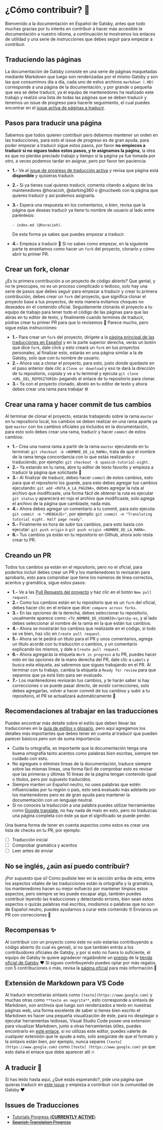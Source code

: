 # ¿Cómo contribuir? 🤔

Bienvenido a la documentación en Español de Gatsby, antes que todo muchas gracias por tu interés en contribuir a hacer más accesible la documentación a nuestro idioma, a continuación te mostramos los enlaces de utilidad y una serie de instrucciones que debes seguir para empezar a contribuir.

## Traduciendo las páginas

La documentación de Gatsby consiste en una serie de páginas maquetadas mediante Markdown que luego son renderizadas por el mismo Gatsby y son las que consumimos día a día, cada uno de estos archivos `markdown (.MD)` corresponde a una página de la documentación, y por grande o pequeña que sea se debe traducir, ya el equipo de mantenedores ha realizado este trabajo y realizó una lista de todas las páginas que se deben traducir y tenemos un issue de progreso para hacerle seguimiento, el cual puedes encontrar en el [issue activa de páginas a traducir](https://github.com/gatsbyjs/gatsby-es/issues/97).

## Pasos para traducir una página

Sabemos que todos quieren contribuir pero debemos mantener un orden en las traducciones, para esto el issue de progreso es de gran ayuda, para poder empezar a traducir sigue estos pasos, por favor **no empieces a traducir si no sigues todos estos pasos, y te asignamos la página**, la idea es que no pierdas preciado trabajo y tiempo si la página ya fue tomada por otro, a veces podemos tardar en asignar, pero por favor ten paciencia:

- **1.-** Ve al [issue de progreso de traducción activa](#issues-de-traducciones) y revisa que página está **disponible** y quisieras traducir.
- **2.-** Si ya tienes cual quieres traducir, comenta citando a alguno de los mantenedores @horacioh, @darking360 o @nucliweb con la página que quieres traducir y así podemos asignarla.
- **3.-** Espera una respuesta en los comentarios, o bien, revisa que la página que deseas traducir ya tiene tu nombre de usuario al lado entre paréntesis:

  `- index.md (@horacioh)`.

  De esta forma ya sabes que puedes empezar a traducir.

- **4.-** Empieza a traducir 🎉 Si no sabes como empezar, en la siguiente parte te enseñamos como hacer un `fork` del proyecto, clonarlo y  cómo abrir tu primer PR.

## Crear un fork, clonar

¿Es tu primera contribución a un proyecto de código abierto? Que genial, y no te preocupes, no es un proceso complicado o tedioso, solo hay una serie de pasos que debes seguir para empezar a traducir y crear tu primera contribución, debes crear un `fork` del proyecto, que significa clonar el proyecto base a tus proyectos, de esta manera evitamos choques no deseados en el contenido oficial. Seguidamente clonarás el proyecto a tu equipo de trabajo para tener todo el código de las páginas para que las abras en tu editor de texto, y finalmente cuando termines de traducir, pódras crear tu primer PR para que lo revisemos 🎉 Parece mucho, pero sigue estas instrucciones:

- **1.-** Para crear un `fork` del proyecto, dirígete a la [página principal de las traducciones en Español](https://github.com/gatsbyjs/gatsby-es) y en la parte superior derecha, verás un botón que dice `fork`, dale click y esto creará un `fork` en tus proyectos personales, al finalizar esto, estarás en una página similar a la de Gatsby, solo que con tu nombre de usuario.
- **2.-** Ahora vas a clonar el proyecto, para esto, justo donde quedaste en el paso anterior dale clic a `Clone or download` y eso te dará la dirección de tu repositorio, copiala y ve a tu terminal y ejecuta `git clone <URL_DEL_REPOSITORIO>` pegando el enlace de tu repositorio para clonar.
- **3.-** Ya con el proyecto clonado, ábrelo en tu editor de texto y ahora debes crear una rama para trabajar ⚙️

## Crear una rama y hacer commit de tus cambios

Al terminar de clonar el proyecto, estarás trabajando sobre la rama `master` en tu repositorio local, los cambios se deben realizar en una rama aparte ya que `master` con los cambios oficiales ya incluidos en la documentación, para esto solo debes crear una rama, traducir y hacer `commit` de estos cambios:

- **1.-** Crea una nueva rama a partir de la rama `master` ejecutando en tu terminal: `git checkout -b <NOMBRE_DE_LA_RAMA>`, trata de que el nombre de la rama tenga concordancia con lo que estás realizando o traduciendo, por ejemplo: `git checkout -b spanish-tutorial-eight`.
- **2.-** Ya estando en tu rama, abre tu editor de texto favorito y empieza a traducir la página que solicitaste 🚀
- **3.-** Al finalizar de traducir, debes hacer `commit` de estos cambios, esto para que el repositorio los guarde, para esto debes agregar tus cambios ejecutando: `git add <RUTA_A_LA_PAGINA>`, debes agregar la ruta al archivo que modificaste, una forma fácil de obtener la ruta es ejecutar `git status` y aparecerá en rojo el archivo que modificaste, solo agrega el archivo de la página que cambiaste, nada más.
- **4.-** Ahora debes agregar un comentario a tu commit, para esto ejecuta: `git commit -m "<MENSAJE>"`, por ejemplo: `git commit -m "Translating tutorial eight. Half page ready"`.
- **5.-** Finalmente es hora de subir tus cambios, para esto basta con ejecutar: `git push origin` o `git push origin <NOMBRE_DE_LA_RAMA>`.
- **6.-** Tus cambios ya están en tu repositorio en Github, ahora solo resta crear tu PR.

## Creando un PR

Todos tus cambios ya están en el repositorio, pero no el oficial, para poderlos incluir debes crear un PR y los mantenedores lo revisarán para aprobarlo, esto para comprobar que tiene los números de línea correctos, acentos y gramática, sigue estos pasos:

- **1.-** Ve a las [Pull Requests del proyecto](https://github.com/gatsbyjs/gatsby-es/pulls) y haz clic en el botón `New pull request`.
- **2.-** Como tus cambios están en tu repositorio que es un `fork` del oficial, debes hacer clic en el enlace que dice: `compare across forks`.
- **3.-** En las opciones de la derecha, debes seleccionar tu repositorio, usualmente aparece como: `<TU_NOMBRE_DE_USUARIO>/gatsby-es`, y al lado debes seleccionar al nombre de la rama en la que están tus cambios.
- **4.-** Ahora se mostrarán los cambios que realizaste en el código, si todo se ve bien, haz clic en `Create pull request`.
- **5.-** Ahora se te pedirá un título para el PR y unos comentarios, agrega un título acorde con tu traducción o cambios, y un comentario explicando los mismos, y dale a `Create pull request`.
- **6.-** Ahora agregarás la etiqueta `Work in progress` a tu PR, puedes hacer esto en las opciones de la mano derecha del PR, dale clic a `Labels` y busca esta etiqueta, así sabremos que sigues trabajando en el PR. Al terminar con tu trabajo, cambia la etiqueta a `Ready for review` para que sepamos que ya está listo para ser evaluado.
- **7.-** Los mantenedores revisarán tus cambios, y te harán saber si hay correcciones o se puede pasar directo, de existir correcciones, solo debes agregarlas, volver a hacer commit de tus cambios y subir a tu repositorio, el PR se actualizará automáticamente 🧙

## Recomendaciones al trabajar en las traducciones

Puedes encontrar más detalle sobre el estilo que deben llevar las traducciones en la [guía de estilos y glosario](https://github.com/gatsbyjs/gatsby-es/blob/master/TRANSLATION.md), pero aquí agregamos los detalles más importantes que debes tener en cuenta al traducir que pueden parecer básicos pero son de suma importancia:

- Cuida tu ortografía, es importante que la documentación tenga una buena ortografía tanto acentos como palabras bien escritas, siempre ten cuidado con esto.
- No agregues o elimines líneas de la documentación, traduce siempre sobre las mismas líneas, una forma fácil de comprobar esto es revisar que las primeras y últimas 10 líneas de la página tengan contenido igual o títulos, pero por supuesto traducidos.
- Siempre manten un Español neutro, no uses palabras que estén influenciadas por tu región o país, esto será evaluado más adelante por los mantenedores pero es de gran ayuda para mantener la documentación con un lenguaje neutral.
- Si no conoces la traducción a una palabra puedes utilizar herramientas como [Google translate](https://translate.google.com/?hl=es), no hay nada de malo en esto, pero no traduzcas una página completa con éste ya que el significado se puede perder.

Una buena forma de tener en cuenta aspectos como estos es crear una lista de checks en tu PR, por ejemplo:

- [ ] Traducción inicial
- [ ] Comprobar gramática y acentos
- [ ] Leer antes de enviar

## No se inglés, ¿aún así puedo contribuir?

¡Por supuesto que sí! Como pudiste leer en la sección arriba de esta, entre los aspectos vitales de las traducciones están la ortografía y la gramática, los mantenedores hacen su mejor esfuerzo por mantener limpios estos aspectos, pero siempre se les puede escapar algo, también puedes contribuir leyendo las traducciones y detectando errores, bien sean estos aspectos o quizás palabras mal escritos, modismos o palabras que no son de Español neutro, puedes ayudarnos a curar este contenido 🤓 Envíanos un PR con correcciones 🚀

## Recompensas ✨

Al contribuir con un proyecto como éste no solo estarías contribuyendo a código abierto (lo cual es genial), si no que también entrás a los contribuidores oficiales de Gatsby, y por si esto no fuera lo suficiente, el equipo de Gatsby te quiere agradecer regalándote un [premio](https://www.gatsbyjs.org/contributing/contributor-swag/) de la [tienda oficial de Gatsby](https://store.gatsbyjs.org/) ❤️ Si sigues contribuyendo puedes optar por más regalos, con 5 contribuciones o más, revisa la [página oficial](https://www.gatsbyjs.org/contributing/contributor-swag/) para más información 🧐

## Extensión de Markdown para VS Code

Al traducir encontrarás sintaxis como `[texto](https://www.google.com)` y muchas otras como `**texto en negrita**`, esto corresponde a sintaxis de Markdown, son archivos que luego son renderizados a texto en nuestras páginas web, una forma excelente de saber si tienes bien escrito el Markdown es hacer una pequeña visualización de éste, para no desplegar o ejecutar herramientas tediosas, Visual Studio Code posee una extension para visualizar Markdown, junto a otras herramientas útiles, puedes encontrarlo en [este enlace](https://marketplace.visualstudio.com/items?itemName=yzhang.markdown-all-in-one), si no utilizas este editor, puedes valerte de cualquier extensión que te ayude a esto, solo asegúrate de que el formato y la sintaxis están bien, por ejemplo, nunca separes `[texto](https://www.google.com)` como `[texto] (https://www.google.com)` ya que esto daña el enlace que debe aparecer allí 🔥

## A traducir 🏃‍

Si has leído hasta aquí, ¿Qué estás esperando?, pide una página que quieras traducir en [este issue](https://github.com/gatsbyjs/gatsby-es/issues/97) y empieza a contribuir con la comunidad de Gatsby ❤️

## Issues de Traducciones

- [Tutorials Progress (**CURRENTLY ACTIVE**)](https://github.com/gatsbyjs/gatsby-es/issues/97)
- ~~[Spanish Translation Progress](https://github.com/gatsbyjs/gatsby-es/issues/4)~~
